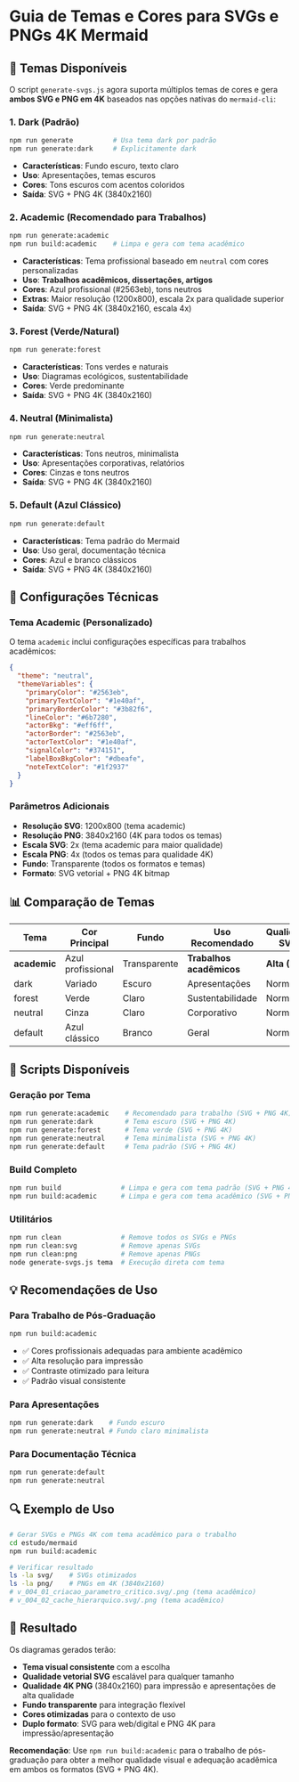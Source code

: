 # Guia de Temas e Cores para SVGs e PNGs 4K Mermaid

## 🎨 Temas Disponíveis

O script `generate-svgs.js` agora suporta múltiplos temas de cores e gera **ambos SVG e PNG em 4K** baseados nas opções nativas do `mermaid-cli`:

### 1. **Dark** (Padrão)
```bash
npm run generate          # Usa tema dark por padrão
npm run generate:dark     # Explicitamente dark
```

- **Características**: Fundo escuro, texto claro
- **Uso**: Apresentações, temas escuros
- **Cores**: Tons escuros com acentos coloridos
- **Saída**: SVG + PNG 4K (3840x2160)

### 2. **Academic** (Recomendado para Trabalhos)

```bash
npm run generate:academic
npm run build:academic    # Limpa e gera com tema acadêmico
```

- **Características**: Tema profissional baseado em `neutral` com cores personalizadas
- **Uso**: **Trabalhos acadêmicos, dissertações, artigos**
- **Cores**: Azul profissional (#2563eb), tons neutros
- **Extras**: Maior resolução (1200x800), escala 2x para qualidade superior
- **Saída**: SVG + PNG 4K (3840x2160, escala 4x)

### 3. **Forest** (Verde/Natural)

```bash
npm run generate:forest
```

- **Características**: Tons verdes e naturais
- **Uso**: Diagramas ecológicos, sustentabilidade
- **Cores**: Verde predominante
- **Saída**: SVG + PNG 4K (3840x2160)

### 4. **Neutral** (Minimalista)

```bash
npm run generate:neutral
```

- **Características**: Tons neutros, minimalista
- **Uso**: Apresentações corporativas, relatórios
- **Cores**: Cinzas e tons neutros
- **Saída**: SVG + PNG 4K (3840x2160)

### 5. **Default** (Azul Clássico)

```bash
npm run generate:default
```

- **Características**: Tema padrão do Mermaid
- **Uso**: Uso geral, documentação técnica
- **Cores**: Azul e branco clássicos
- **Saída**: SVG + PNG 4K (3840x2160)

## 🔧 Configurações Técnicas

### Tema Academic (Personalizado)
O tema `academic` inclui configurações específicas para trabalhos acadêmicos:

```json
{
  "theme": "neutral",
  "themeVariables": {
    "primaryColor": "#2563eb",
    "primaryTextColor": "#1e40af",
    "primaryBorderColor": "#3b82f6",
    "lineColor": "#6b7280",
    "actorBkg": "#eff6ff",
    "actorBorder": "#2563eb",
    "actorTextColor": "#1e40af",
    "signalColor": "#374151",
    "labelBoxBkgColor": "#dbeafe",
    "noteTextColor": "#1f2937"
  }
}
```

### Parâmetros Adicionais

- **Resolução SVG**: 1200x800 (tema academic)
- **Resolução PNG**: 3840x2160 (4K para todos os temas)
- **Escala SVG**: 2x (tema academic para maior qualidade)
- **Escala PNG**: 4x (todos os temas para qualidade 4K)
- **Fundo**: Transparente (todos os formatos e temas)
- **Formato**: SVG vetorial + PNG 4K bitmap

## 📊 Comparação de Temas

| Tema | Cor Principal | Fundo | Uso Recomendado | Qualidade SVG | Qualidade PNG |
|------|---------------|-------|-----------------|---------------|---------------|
| **academic** | Azul profissional | Transparente | **Trabalhos acadêmicos** | **Alta (2x)** | **4K (4x)** |
| dark | Variado | Escuro | Apresentações | Normal | **4K (4x)** |
| forest | Verde | Claro | Sustentabilidade | Normal | **4K (4x)** |
| neutral | Cinza | Claro | Corporativo | Normal | **4K (4x)** |
| default | Azul clássico | Branco | Geral | Normal | **4K (4x)** |

## 🚀 Scripts Disponíveis

### Geração por Tema

```bash
npm run generate:academic    # Recomendado para trabalho (SVG + PNG 4K)
npm run generate:dark        # Tema escuro (SVG + PNG 4K)
npm run generate:forest      # Tema verde (SVG + PNG 4K)
npm run generate:neutral     # Tema minimalista (SVG + PNG 4K)
npm run generate:default     # Tema padrão (SVG + PNG 4K)
```

### Build Completo

```bash
npm run build               # Limpa e gera com tema padrão (SVG + PNG 4K)
npm run build:academic      # Limpa e gera com tema acadêmico (SVG + PNG 4K)
```

### Utilitários

```bash
npm run clean               # Remove todos os SVGs e PNGs
npm run clean:svg           # Remove apenas SVGs
npm run clean:png           # Remove apenas PNGs
node generate-svgs.js tema  # Execução direta com tema
```

## 💡 Recomendações de Uso

### Para Trabalho de Pós-Graduação
```bash
npm run build:academic
```
- ✅ Cores profissionais adequadas para ambiente acadêmico
- ✅ Alta resolução para impressão
- ✅ Contraste otimizado para leitura
- ✅ Padrão visual consistente

### Para Apresentações
```bash
npm run generate:dark    # Fundo escuro
npm run generate:neutral # Fundo claro minimalista
```

### Para Documentação Técnica
```bash
npm run generate:default
npm run generate:neutral
```

## 🔍 Exemplo de Uso

```bash
# Gerar SVGs e PNGs 4K com tema acadêmico para o trabalho
cd estudo/mermaid
npm run build:academic

# Verificar resultado
ls -la svg/    # SVGs otimizados
ls -la png/    # PNGs em 4K (3840x2160)
# v_004_01_criacao_parametro_critico.svg/.png (tema acadêmico)
# v_004_02_cache_hierarquico.svg/.png (tema acadêmico)
```

## 🎯 Resultado

Os diagramas gerados terão:

- **Tema visual consistente** com a escolha
- **Qualidade vetorial SVG** escalável para qualquer tamanho
- **Qualidade 4K PNG** (3840x2160) para impressão e apresentações de alta qualidade
- **Fundo transparente** para integração flexível
- **Cores otimizadas** para o contexto de uso
- **Duplo formato**: SVG para web/digital e PNG 4K para impressão/apresentação

**Recomendação**: Use `npm run build:academic` para o trabalho de pós-graduação para obter a melhor qualidade visual e adequação acadêmica em ambos os formatos (SVG + PNG 4K).
